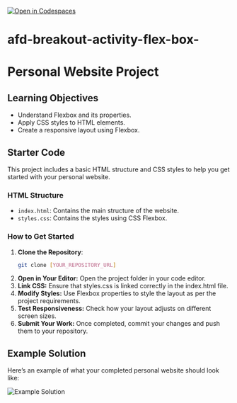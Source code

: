 [![Open in Codespaces](https://classroom.github.com/assets/launch-codespace-2972f46106e565e64193e422d61a12cf1da4916b45550586e14ef0a7c637dd04.svg)](https://classroom.github.com/open-in-codespaces?assignment_repo_id=19570987)
# afd-breakout-activity-flex-box-

# Personal Website Project

## Learning Objectives
- Understand Flexbox and its properties.
- Apply CSS styles to HTML elements.
- Create a responsive layout using Flexbox.

## Starter Code
This project includes a basic HTML structure and CSS styles to help you get started with your personal website.

### HTML Structure
- `index.html`: Contains the main structure of the website.
- `styles.css`: Contains the styles using CSS Flexbox.

### How to Get Started
1. **Clone the Repository**: 
   ```bash
   git clone [YOUR_REPOSITORY_URL]
2. **Open in Your Editor:** Open the project folder in your code editor.
3. **Link CSS:** Ensure that styles.css is linked correctly in the index.html file.
4. **Modify Styles:** Use Flexbox properties to style the layout as per the project requirements.
5. **Test Responsiveness:** Check how your layout adjusts on different screen sizes.
6. **Submit Your Work:** Once completed, commit your changes and push them to your repository.

## Example Solution
Here’s an example of what your completed personal website should look like:

![Example Solution](flex-box-page-example.png)
